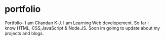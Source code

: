# portfolio
Portfolio- I am Chandan K J. I am Learning Web developement.
So far i know HTML, CSS,JavaScript & Node.JS.
Soon im goimg to update about my projects and blogs.
